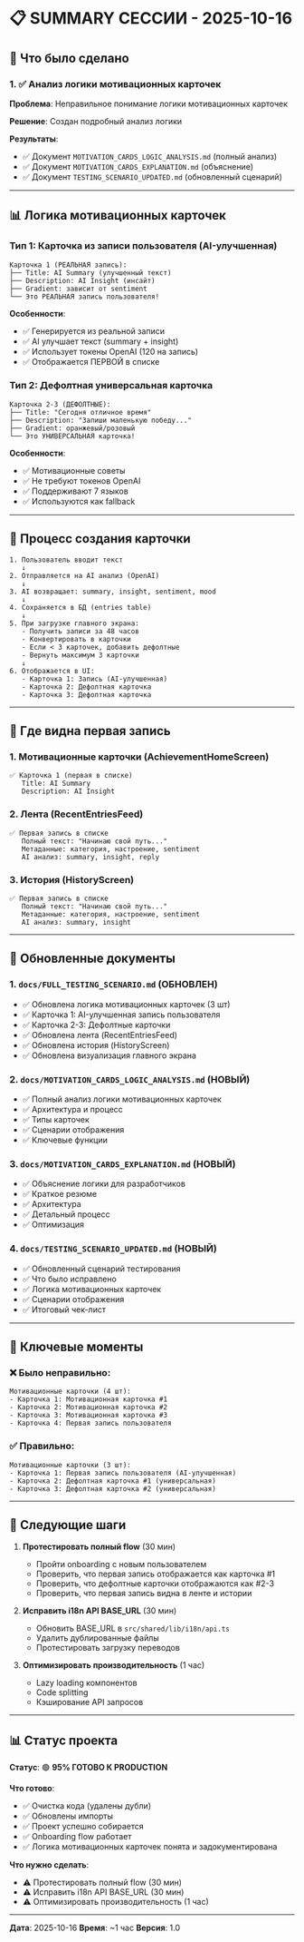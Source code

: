 # 📋 SUMMARY СЕССИИ - 2025-10-16

## 🎯 Что было сделано

### 1. ✅ Анализ логики мотивационных карточек

**Проблема**: Неправильное понимание логики мотивационных карточек

**Решение**: Создан подробный анализ логики

**Результаты**:
- ✅ Документ `MOTIVATION_CARDS_LOGIC_ANALYSIS.md` (полный анализ)
- ✅ Документ `MOTIVATION_CARDS_EXPLANATION.md` (объяснение)
- ✅ Документ `TESTING_SCENARIO_UPDATED.md` (обновленный сценарий)

---

## 📊 Логика мотивационных карточек

### Тип 1: Карточка из записи пользователя (AI-улучшенная)

```
Карточка 1 (РЕАЛЬНАЯ запись):
├── Title: AI Summary (улучшенный текст)
├── Description: AI Insight (инсайт)
├── Gradient: зависит от sentiment
└── Это РЕАЛЬНАЯ запись пользователя!
```

**Особенности**:
- ✅ Генерируется из реальной записи
- ✅ AI улучшает текст (summary + insight)
- ✅ Использует токены OpenAI (120 на запись)
- ✅ Отображается ПЕРВОЙ в списке

### Тип 2: Дефолтная универсальная карточка

```
Карточка 2-3 (ДЕФОЛТНЫЕ):
├── Title: "Сегодня отличное время"
├── Description: "Запиши маленькую победу..."
├── Gradient: оранжевый/розовый
└── Это УНИВЕРСАЛЬНАЯ карточка!
```

**Особенности**:
- ✅ Мотивационные советы
- ✅ Не требуют токенов OpenAI
- ✅ Поддерживают 7 языков
- ✅ Используются как fallback

---

## 🔄 Процесс создания карточки

```
1. Пользователь вводит текст
   ↓
2. Отправляется на AI анализ (OpenAI)
   ↓
3. AI возвращает: summary, insight, sentiment, mood
   ↓
4. Сохраняется в БД (entries table)
   ↓
5. При загрузке главного экрана:
   - Получить записи за 48 часов
   - Конвертировать в карточки
   - Если < 3 карточек, добавить дефолтные
   - Вернуть максимум 3 карточки
   ↓
6. Отображается в UI:
   - Карточка 1: Запись (AI-улучшенная)
   - Карточка 2: Дефолтная карточка
   - Карточка 3: Дефолтная карточка
```

---

## 📍 Где видна первая запись

### 1. Мотивационные карточки (AchievementHomeScreen)
```
✅ Карточка 1 (первая в списке)
   Title: AI Summary
   Description: AI Insight
```

### 2. Лента (RecentEntriesFeed)
```
✅ Первая запись в списке
   Полный текст: "Начинаю свой путь..."
   Метаданные: категория, настроение, sentiment
   AI анализ: summary, insight, reply
```

### 3. История (HistoryScreen)
```
✅ Первая запись в списке
   Полный текст: "Начинаю свой путь..."
   Метаданные: категория, настроение, sentiment
   AI анализ: summary, insight
```

---

## 📝 Обновленные документы

### 1. `docs/FULL_TESTING_SCENARIO.md` (ОБНОВЛЕН)
- ✅ Обновлена логика мотивационных карточек (3 шт)
- ✅ Карточка 1: AI-улучшенная запись пользователя
- ✅ Карточка 2-3: Дефолтные карточки
- ✅ Обновлена лента (RecentEntriesFeed)
- ✅ Обновлена история (HistoryScreen)
- ✅ Обновлена визуализация главного экрана

### 2. `docs/MOTIVATION_CARDS_LOGIC_ANALYSIS.md` (НОВЫЙ)
- ✅ Полный анализ логики мотивационных карточек
- ✅ Архитектура и процесс
- ✅ Типы карточек
- ✅ Сценарии отображения
- ✅ Ключевые функции

### 3. `docs/MOTIVATION_CARDS_EXPLANATION.md` (НОВЫЙ)
- ✅ Объяснение логики для разработчиков
- ✅ Краткое резюме
- ✅ Архитектура
- ✅ Детальный процесс
- ✅ Оптимизация

### 4. `docs/TESTING_SCENARIO_UPDATED.md` (НОВЫЙ)
- ✅ Обновленный сценарий тестирования
- ✅ Что было исправлено
- ✅ Логика мотивационных карточек
- ✅ Сценарии отображения
- ✅ Итоговый чек-лист

---

## 🎯 Ключевые моменты

### ❌ Было неправильно:
```
Мотивационные карточки (4 шт):
- Карточка 1: Мотивационная карточка #1
- Карточка 2: Мотивационная карточка #2
- Карточка 3: Мотивационная карточка #3
- Карточка 4: Первая запись пользователя
```

### ✅ Правильно:
```
Мотивационные карточки (3 шт):
- Карточка 1: Первая запись пользователя (AI-улучшенная)
- Карточка 2: Дефолтная карточка #1 (универсальная)
- Карточка 3: Дефолтная карточка #2 (универсальная)
```

---

## 🚀 Следующие шаги

1. **Протестировать полный flow** (30 мин)
   - Пройти onboarding с новым пользователем
   - Проверить, что первая запись отображается как карточка #1
   - Проверить, что дефолтные карточки отображаются как #2-3
   - Проверить, что первая запись видна в ленте и истории

2. **Исправить i18n API BASE_URL** (30 мин)
   - Обновить BASE_URL в `src/shared/lib/i18n/api.ts`
   - Удалить дублированные файлы
   - Протестировать загрузку переводов

3. **Оптимизировать производительность** (1 час)
   - Lazy loading компонентов
   - Code splitting
   - Кэширование API запросов

---

## 📊 Статус проекта

**Статус**: 🟢 **95% ГОТОВО К PRODUCTION**

**Что готово**:
- ✅ Очистка кода (удалены дубли)
- ✅ Обновлены импорты
- ✅ Проект успешно собирается
- ✅ Onboarding flow работает
- ✅ Логика мотивационных карточек понята и задокументирована

**Что нужно сделать**:
- ⚠️ Протестировать полный flow (30 мин)
- ⚠️ Исправить i18n API BASE_URL (30 мин)
- ⚠️ Оптимизировать производительность (1 час)

---

**Дата**: 2025-10-16
**Время**: ~1 час
**Версия**: 1.0

